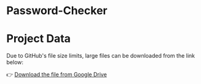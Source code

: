 # Password-Checker

# Project Data
Due to GitHub's file size limits, large files can be downloaded from the link below:

👉 [Download the file from Google Drive](https://drive.google.com/file/d/14fXjrEsI435sbSwlJCgc9XXvE4tuNXpW/view?usp=sharing)
